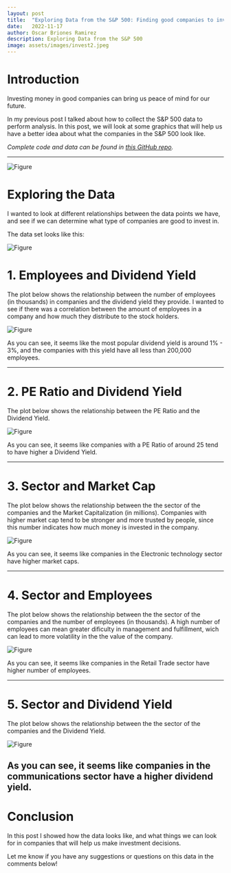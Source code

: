 ```yaml
---
layout: post
title:  "Exploring Data from the S&P 500: Finding good companies to invest in"
date:   2022-11-17
author: Oscar Briones Ramirez
description: Exploring Data from the S&P 500
image: assets/images/invest2.jpeg
---
```


# Introduction

Investing money in good companies can bring us peace of mind for our future.

In my previous post I talked about how to collect the S&P 500 data to perform analysis. In this post, we will look at some graphics that will help us have a better idea about what the companies in the S&P 500 look like.

*Complete code and data can be found in [this GitHub repo](https://github.com/oscarbrionesr/sp500-web-scraping).*

---
![Figure](https://github.com/oscarbrionesr/stat386-projects/raw/main/assets/images/invest.jpeg)

# Exploring the Data

I wanted to look at different relationships between the data points we have, and see if we can determine what type of companies are good to invest in.

The data set looks like this:

![Figure](https://github.com/oscarbrionesr/stat386-projects/raw/main/assets/images/spdata.jpeg)

# 1. Employees and Dividend Yield

The plot below shows the relationship between the number of employees (in thousands) in companies and the dividend yield they provide. 
I wanted to see if there was a correlation between the amount of employees in a company and how much they distribute to the stock holders.

![Figure](https://github.com/oscarbrionesr/stat386-projects/raw/main/assets/images/scatt.png)

As you can see, it seems like the most popular dividend yield is around 1% - 3%, and the companies with this yield have all less than 200,000 employees.


---

# 2. PE Ratio and Dividend Yield

The plot below shows the relationship between the PE Ratio and the Dividend Yield.

![Figure](https://github.com/oscarbrionesr/stat386-projects/raw/main/assets/images/scatt2.png)

As you can see, it seems like companies with a PE Ratio of around 25 tend to have higher a Dividend Yield.

---

# 3. Sector and Market Cap

The plot below shows the relationship between the the sector of the companies and the Market Capitalization (in millions). Companies with higher market cap tend to be stronger and more trusted by people, since this number indicates how much money is invested in the company.

![Figure](https://github.com/oscarbrionesr/stat386-projects/raw/main/assets/images/bar.png)

As you can see, it seems like companies in the Electronic technology sector have higher market caps.

---

# 4. Sector and Employees

The plot below shows the relationship between the the sector of the companies and the number of employees (in thousands). A high number of employees can mean greater dificulty in management and fulfillment, wich can lead to more volatility in the the value of the company.

![Figure](https://github.com/oscarbrionesr/stat386-projects/raw/main/assets/images/box2.png)

As you can see, it seems like companies in the Retail Trade sector have higher number of employees.

---

# 5. Sector and Dividend Yield

The plot below shows the relationship between the the sector of the companies and the Dividend Yield. 

![Figure](https://github.com/oscarbrionesr/stat386-projects/raw/main/assets/images/box.png)

As you can see, it seems like companies in the communications sector have a higher dividend yield.
---

# Conclusion

In this post I showed how the data looks like, and what things we can look for in companies that will help us make investment decisions.

Let me know if you have any suggestions or questions on this data in the comments below!

